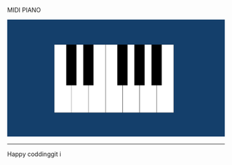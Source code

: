 
MIDI PIANO    

![Alt text](<Screenshot 2024-01-07 130135.png>)

------------------------------
Happy coddinggit i



